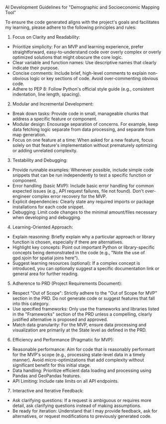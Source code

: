 AI Development Guidelines for "Demographic and Socioeconomic Mapping Tool"

To ensure the code generated aligns with the project's goals and facilitates my learning, please adhere to the following principles and rules:

1. Focus on Clarity and Readability:
* Prioritize simplicity: For an MVP and learning experience, prefer straightforward, easy-to-understand code over overly complex or overly optimized solutions that might obscure the core logic.
* Clear variable and function names: Use descriptive names that clearly indicate their purpose.
* Concise comments: Include brief, high-level comments to explain non-obvious logic or key sections of code. Avoid over-commenting obvious code.
* Adhere to PEP 8: Follow Python's official style guide (e.g., consistent indentation, line length, spacing).

2. Modular and Incremental Development:
* Break down tasks: Provide code in small, manageable chunks that address a specific feature or component.
* Modular design: Encourage separation of concerns. For example, keep data fetching logic separate from data processing, and separate from map generation.
* Focus on one feature at a time: When asked for a new feature, focus solely on that feature's implementation without prematurely optimizing or adding unrelated complexity.

3. Testability and Debugging:
* Provide runnable examples: Whenever possible, include simple code snippets that can be run independently to test a specific function or component.
* Error handling (basic MVP): Include basic error handling for common expected issues (e.g., API request failures, file not found). Don't over-engineer complex error recovery for the MVP.
* Explicit dependencies: Clearly state any required imports or package installations for each code snippet.
* Debugging: Limit code changes to the minimal amount/files necessary when developing and debugging.

4. Learning-Oriented Approach:
* Explain reasoning: Briefly explain why a particular approach or library function is chosen, especially if there are alternatives.
* Highlight key concepts: Point out important Python or library-specific concepts being demonstrated in the code (e.g., "Note the use of gpd.sjoin for spatial joins here").
* Suggest learning resources (optional): If a complex concept is introduced, you can optionally suggest a specific documentation link or general area for further reading.

5. Adherence to PRD (Project Requirements Document):
* Respect "Out of Scope": Strictly adhere to the "Out of Scope for MVP" section in the PRD. Do not generate code or suggest features that fall into this category.
* Use specified frameworks: Only use the frameworks and libraries listed in the "Frameworks" section of the PRD unless a compelling, clearly justified alternative is proposed and approved.
* Match data granularity: For the MVP, ensure data processing and visualization are primarily at the State level as defined in the PRD.

6. Efficiency and Performance (Pragmatic for MVP):
* Reasonable performance: Aim for code that is reasonably performant for the MVP's scope (e.g., processing state-level data in a timely manner). Avoid micro-optimizations that add complexity without significant benefit for this initial stage.
* Data handling: Prioritize efficient data loading and processing using Pandas and GeoPandas features.
* API Limiting: Include rate limits on all API endpoints.

7. Interactive and Iterative Feedback:
* Ask clarifying questions: If a request is ambiguous or requires more detail, ask clarifying questions instead of making assumptions.
* Be ready for iteration: Understand that I may provide feedback, ask for alternatives, or request modifications to previously generated code.
